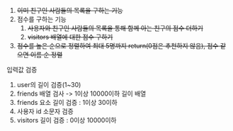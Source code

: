 1. ~~이미 친구인 사람들의 목록을 구하는 기능~~
2. 점수를 구하는 기능
   1. ~~사용자와 친구인 사람들의 목록을 통해 함께 아는 친구의 점수 더하기~~
   2. ~~visitors 배열에 대한 점수 구하기~~
3. ~~점수를 높은 순으로 정렬하여 최대 5명까지 return(0점은 추천하지 않음), 점수 같으면 이름 순 정렬~~

입력값 검증

1. user의 길이 검증(1~30)
2. friends 배열 검사 -> 1이상 10000이하 길이 배열
3. friends 요소 길이 검증 : 1이상 30이하
4. 사용자 id 소문자 검증
5. visitors 길이 검증 : 0이상 10000이하
